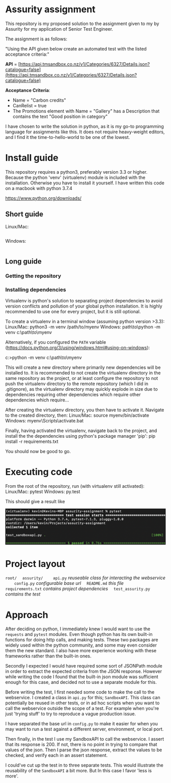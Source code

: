# Assurity assignment 

This repository is my proposed solution to the assignment given to my by Assurity for my application of Senior Test Engineer.

The assignment is as follows: 

"Using the API given below create an automated test with the listed acceptance criteria:"

**API**  =  [https://api.tmsandbox.co.nz/v1/Categories/6327/Details.json?catalogue=false](https://api.tmsandbox.co.nz/v1/Categories/6327/Details.json?catalogue=false)

**Acceptance Criteria**:

-   Name = "Carbon credits"
-   CanRelist = true
-   The  Promotions  element with  Name = "Gallery" has a Description that contains the text "Good position in category"

I have chosen to write the solution in python, as it is my go-to programming language for assignments like this. It does not require heavy-weight editors, and I find it the time-to-hello-world to be one of the lowest. 

# Install guide

This repository requires a python3, preferably version 3.3 or higher. Because the python 'venv' (virtualenv) module is included with the installation. Otherwise you have to install it yourself. I have written this code on a macbook with python 3.7.4

https://www.python.org/downloads/

## Short guide
Linux/Mac:
```

```

Windows:
```

```

## Long guide
### Getting the repository


### Installing dependencies
Virtualenv is python's solution to separating project dependencies to avoid version conflicts and pollution of your global python installation. It is highly recommended to use one for every project, but it is still optional.

To create a virtualenv in a terminal window (assuming python version >3.3):
Linux/Mac: python3 -m venv /path/to/myenv
Windows: path\to\python -m venv c:\path\to\myenv

Alternatively, if you configured the  `PATH`  variable (https://docs.python.org/3/using/windows.html#using-on-windows):

c:\>python -m venv c:\path\to\myenv

This will create a new directory where primarily new dependencies will be installed to. It is recommended to not create the virtualenv directory in the same repository as the project, or at least configure the repository to not push the virtualenv directory to the remote repository (which I did in .gitignore), as the virtualenv directory may quickly explode in size due to dependencies requiring other dependencies which require other dependencies which require...

After creating the virtualenv directory, you then have to activate it. Navigate to the created directory, then:
Linux/Mac: source myenv/bin/activate
Windows: myenv\Scripts\activate.bat

Finally, having activated the virtualenv, navigate back to the project, and install the the dependencies using python's package manager 'pip':
pip install -r requirements.txt

You should now be good to go.

# Executing code

From the root of the repository, run (with virtualenv still activated):
Linux/Mac: pytest
Windows: py.test

This should give a result like

![](screenshot.png)

# Project layout
`root/`
&emsp;`assurity/` 
&emsp;&emsp;`api.py`  *reuseable class for interacting the webservice*
&emsp;&emsp;`config.py` *configurable base url*
&emsp;`README.md`  *this file*
&emsp;`requirements.txt` *contains project dependencies*
&emsp;`test_assurity.py` *contains the test*

# Approach

After deciding on python, I immediately knew I would want to use the `requests` and `pytest` modules. Even though python has its own built-in functions for doing http calls, and making tests. These two packages are widely used within the python community, and some may even consider them the new standard. I also have more experience working with these frameworks rather than the built-in ones.

Secondly I expected I would have required some sort of JSONPath module in order to extract the expected criteria from the JSON response. However while writing the code I found that the built-in json module was sufficient enough for this case, and decided not to use a separate module for this.

Before writing the test, I first needed some code to make the call to the webservice. I created a class in `api.py` for this; `SandboxAPI`. This class can potentially be reused in other tests, or in ad hoc scripts when you want to call the webservice outside the scope of a test. For example when you're just 'trying stuff' to try to reproduce a vague production issue. 

I have separated the base url in `config.py` to make it easier for when you may want to run a test against a different server, environment, or local port. 

Then finally, in the test I use my SandboxAPI to call the webservice. I assert that its response is 200. If not, there is no point in trying to compare that values of the json. Then I parse the json response, extract the values to be checked, and verify each in an assert statement.

I could've cut up the test in to three separate tests. This would illustrate the reusability of the `SandboxAPI` a bit more. But In this case I favor 'less is more'. 




